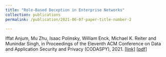 ```yaml
---
title: "Role-Based Deception in Enterprise Networks"
collection: publications
permalink: /publication/2021-06-07-paper-title-number-2

---
```

Iffat Anjum, Mu Zhu, Isaac Polinsky, William Enck, Michael K. Reiter and Munindar Singh, in Proceedings of the Eleventh ACM Conference on Data and Application Security and Privacy (CODASPY), 2021. [[link]](https://dl.acm.org/doi/abs/10.1145/3422337.3447824) [[pdf]](https://dl.acm.org/doi/pdf/10.1145/3422337.3447824)